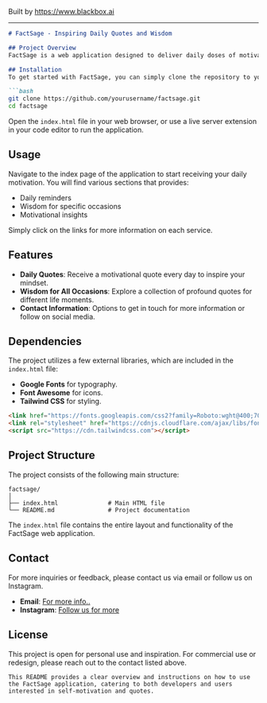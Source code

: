 
Built by https://www.blackbox.ai

---

```markdown
# FactSage - Inspiring Daily Quotes and Wisdom

## Project Overview
FactSage is a web application designed to deliver daily doses of motivation through carefully curated life quotes. It aims to provide users with a fresh perspective and inspire personal growth by sharing wisdom from various thinkers. The main features include daily reminders of inspirational quotes and insights tailored for various life moments.

## Installation
To get started with FactSage, you can simply clone the repository to your local machine. Make sure you have a web server to serve the `index.html` file:

```bash
git clone https://github.com/yourusername/factsage.git
cd factsage
```

Open the `index.html` file in your web browser, or use a live server extension in your code editor to run the application.

## Usage
Navigate to the index page of the application to start receiving your daily motivation. You will find various sections that provides:

- Daily reminders
- Wisdom for specific occasions
- Motivational insights

Simply click on the links for more information on each service.

## Features
- **Daily Quotes**: Receive a motivational quote every day to inspire your mindset.
- **Wisdom for All Occasions**: Explore a collection of profound quotes for different life moments.
- **Contact Information**: Options to get in touch for more information or follow on social media.

## Dependencies
The project utilizes a few external libraries, which are included in the `index.html` file:
- **Google Fonts** for typography.
- **Font Awesome** for icons.
- **Tailwind CSS** for styling.

```html
<link href="https://fonts.googleapis.com/css2?family=Roboto:wght@400;700&display=swap" rel="stylesheet" />
<link rel="stylesheet" href="https://cdnjs.cloudflare.com/ajax/libs/font-awesome/6.0.0-beta3/css/all.min.css" />
<script src="https://cdn.tailwindcss.com"></script>
```

## Project Structure
The project consists of the following main structure:

```
factsage/
│
├── index.html              # Main HTML file
└── README.md               # Project documentation
```

The `index.html` file contains the entire layout and functionality of the FactSage web application.

## Contact
For more inquiries or feedback, please contact us via email or follow us on Instagram.

- **Email**: [For more info..](mailto:null)
- **Instagram**: [Follow us for more](https://www.instagram.com/factsage_1/)

## License
This project is open for personal use and inspiration. For commercial use or redesign, please reach out to the contact listed above.
```
This README provides a clear overview and instructions on how to use the FactSage application, catering to both developers and users interested in self-motivation and quotes.